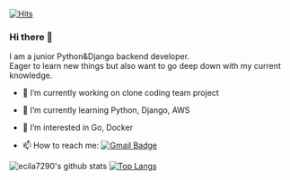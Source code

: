 [![Hits](https://hits.seeyoufarm.com/api/count/incr/badge.svg?url=https%3A%2F%2Fgithub.com%2Fecila7290%2Fhit-counter&count_bg=%233D8CC8&title_bg=%23555555&icon=&icon_color=%23E7E7E7&title=hits&edge_flat=false)](https://hits.seeyoufarm.com)
### Hi there 👋
I am a junior Python&Django backend developer.<br>
Eager to learn new things but also want to go deep down with my current knowledge.

- 🔭 I’m currently working on clone coding team project
- 🌱 I’m currently learning Python, Django, AWS
- 👯 I’m interested in Go, Docker

- 📫 How to reach me:  [![Gmail Badge](https://img.shields.io/badge/Gmail-d14836?style=flat-square&logo=Gmail&logoColor=white&link=mailto:jihoon.kim89@gmail.com)](mailto:jihoon.kim89@gmail.com)

![ecila7290's github stats](https://github-readme-stats.vercel.app/api?username=ecila7290&show_icons=true&theme=radical)
[![Top Langs](https://github-readme-stats.vercel.app/api/top-langs/?username=ecila7290&layout=compact)](https://github.com/ecila7290/github-readme-stats)
